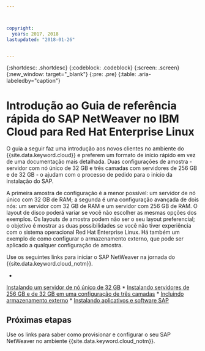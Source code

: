 ```yaml
---



copyright:
  years: 2017, 2018
lastupdated: "2018-01-26"


---
```


{:shortdesc: .shortdesc}
{:codeblock: .codeblock}
{:screen: .screen}
{:new_window: target="_blank"}
{:pre: .pre}
{:table: .aria-labeledby="caption"}

# Introdução ao Guia de referência rápida do SAP NetWeaver no IBM Cloud para Red Hat Enterprise Linux

O guia a seguir faz uma introdução aos novos clientes no ambiente do {{site.data.keyword.cloud}} e preferem um formato de início rápido em vez de uma documentação mais detalhada. Duas configurações de amostra - servidor com nó
único de 32 GB e três camadas com servidores de 256 GB e de 32 GB - o ajudam com o processo de pedido para o início
da instalação do SAP.

A primeira amostra de configuração é a menor possível: um servidor de nó único com 32 GB de RAM; a segunda é uma
configuração avançada de dois nós: um servidor com 32 GB de RAM e um servidor com 256 GB de RAM. O layout de disco poderá variar se você não escolher as mesmas opções dos exemplos. Os layouts de amostra podem não ser o seu layout preferencial; o objetivo é mostrar
as duas possibilidades se você não tiver experiência com o sistema operacional Red Hat Enterprise Linux. Há também um exemplo de
como configurar o armazenamento externo, que pode ser aplicado a qualquer configuração de amostra.

Use os seguintes links para iniciar o SAP NetWeaver na jornada do {{site.data.keyword.cloud_notm}}.

  * 
[Instalando um
servidor de nó único de 32 GB](/docs/infrastructure/sap-netweaver-rhel-qrg/rhel-installing-32-GB-single-server-node.html#install_32GB)
  * 
[Instalando
servidores de 256 GB e de 32 GB em uma configuração de três camadas](/docs/infrastructure/sap-netweaver-rhel-qrg/rhel-installing-256-GB-32-GB-server-three-tier-setup.html#install_256GB)
  * 
[Incluindo
armazenamento externo](/docs/infrastructure/sap-netweaver-rhel-qrg/rhel-provisioning-external-storage-to-server.html#storage)
  * 
[Instalando
aplicativos e software SAP](/docs/infrastructure/sap-netweaver-rhel-qrg/rhel-installing-your-SAP-landscape.html#install_landscape)
  
## Próximas etapas

Use os links para saber como provisionar e configurar o seu SAP NetWeaver no ambiente {{site.data.keyword.cloud_notm}}.
